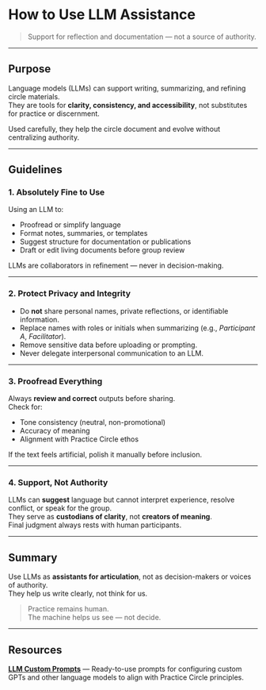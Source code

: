 # How to Use LLM Assistance  
> Support for reflection and documentation — not a source of authority.

---

## Purpose
Language models (LLMs) can support writing, summarizing, and refining circle materials.  
They are tools for **clarity, consistency, and accessibility**, not substitutes for practice or discernment.

Used carefully, they help the circle document and evolve without centralizing authority.

---

## Guidelines

### 1. Absolutely Fine to Use
Using an LLM to:
- Proofread or simplify language  
- Format notes, summaries, or templates  
- Suggest structure for documentation or publications  
- Draft or edit living documents before group review  

LLMs are collaborators in refinement — never in decision-making.

---

### 2. Protect Privacy and Integrity
- Do **not** share personal names, private reflections, or identifiable information.  
- Replace names with roles or initials when summarizing (e.g., *Participant A*, *Facilitator*).  
- Remove sensitive data before uploading or prompting.  
- Never delegate interpersonal communication to an LLM.

---

### 3. Proofread Everything
Always **review and correct** outputs before sharing.  
Check for:
- Tone consistency (neutral, non-promotional)  
- Accuracy of meaning  
- Alignment with Practice Circle ethos  

If the text feels artificial, polish it manually before inclusion.

---

### 4. Support, Not Authority
LLMs can **suggest** language but cannot interpret experience, resolve conflict, or speak for the group.  
They serve as **custodians of clarity**, not **creators of meaning**.  
Final judgment always rests with human participants.

---

## Summary

Use LLMs as **assistants for articulation**, not as decision-makers or voices of authority.  
They help us write clearly, not think for us.

> Practice remains human.  
> The machine helps us see — not decide.

---

## Resources

**[LLM Custom Prompts](llm_custom_prompts.md)** — Ready-to-use prompts for configuring custom GPTs and other language models to align with Practice Circle principles.
